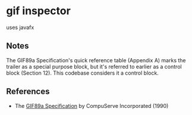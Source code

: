 # gif inspector
uses javafx

## Notes
The GIF89a Specification's quick reference table (Appendix A) marks the trailer as a special purpose block,
but it's referred to earlier as a control block (Section 12). This codebase considers it a control block.

## References
* The [GIF89a Specification](https://www.w3.org/Graphics/GIF/spec-gif89a.txt) by CompuServe Incorporated (1990)
